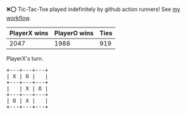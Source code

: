 :x::o: Tic-Tac-Toe played indefinitely by github action runners! See [my workflow](.github/workflows/play.yaml).

|PlayerX wins|PlayerO wins|Ties|
|-|-|-|
|2047|1988|919|

PlayerX's turn.

<pre>
+---+---+---+
| X | O |   |
+---+---+---+
|   | X | O |
+---+---+---+
| O | X |   |
+---+---+---+
</pre>